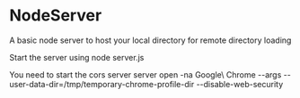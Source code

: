 # NodeServer
A basic node server to host your local directory for remote directory loading


Start the server using node server.js

You need to start the cors server  server open -na Google\ Chrome --args --user-data-dir=/tmp/temporary-chrome-profile-dir --disable-web-security
